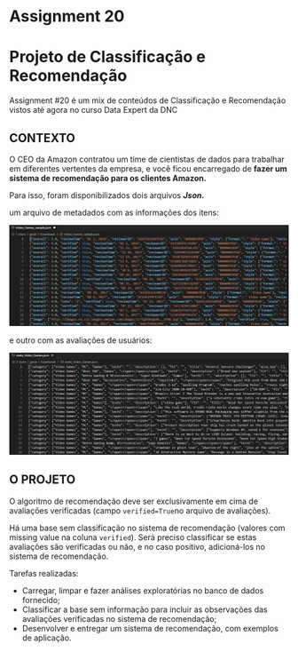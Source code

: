# Assignment 20

# Projeto de Classificação e Recomendação

Assignment #20 é um mix de conteúdos de Classificação e Recomendação vistos até agora no curso Data Expert da DNC

## CONTEXTO

O CEO da Amazon contratou um time de cientistas de dados para trabalhar em diferentes vertentes da empresa, e você ficou encarregado de **fazer um sistema de recomendação para
os clientes Amazon.**

Para isso, foram disponibilizados dois arquivos ***Json.***

um arquivo de metadados com as informações dos itens:

![Metadados](datasets/json1.png)

e outro com as avaliações de usuários:

![Reviews](datasets/json2.png)

## O PROJETO

O algoritmo de recomendação deve ser exclusivamente em cima de avaliações verificadas (campo `verified=True`no arquivo de avaliações).

Há uma base sem classificação no sistema de recomendação (valores com missing value na coluna `verified`). Será preciso classificar se estas avaliações são verificadas ou não, e no caso positivo,
adicioná-los no sistema de recomendação.

Tarefas realizadas:

- Carregar, limpar e fazer análises exploratórias no banco de dados fornecido;
- Classificar a base sem informação para incluir as observações das avaliações verificadas no sistema de recomendação;
- Desenvolver e entregar um sistema de recomendação, com exemplos de aplicação.